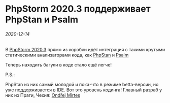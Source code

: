 PhpStorm 2020.3 поддерживает PhpStan и Psalm
============================================

###### 2020-12-14

В [PhpStorm 2020.3](https://www.jetbrains.com/ru-ru/phpstorm/whatsnew/2020-3/) прямо из коробки идёт интеграция с такими
крутыми статическими анализаторами кода, как [PhpStan](https://packagist.org/packages/phpstan/phpstan)
и [Psalm](https://packagist.org/packages/vimeo/psalm)

Теперь находить багули в коде стало ещё легче!

P.S.:

PhpStan из них самый молодой и пока-что в режиме betta-версии, но уже поддерживается в IDE. Вот это уровень кодинга!
Главный разраб у них из Праги, Чехия: [Ondřej Mirtes](https://github.com/ondrejmirtes)
